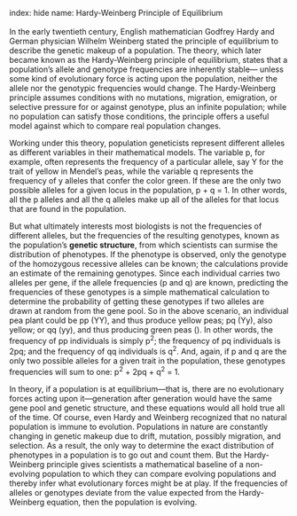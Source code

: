 index: hide
name: Hardy-Weinberg Principle of Equilibrium

In the early twentieth<sup> </sup>century, English mathematician Godfrey Hardy and German physician Wilhelm Weinberg stated the principle of equilibrium to describe the genetic makeup of a population. The theory, which later became known as the Hardy-Weinberg principle of equilibrium, states that a population’s allele and genotype frequencies are inherently stable— unless some kind of evolutionary force is acting upon the population, neither the allele nor the genotypic frequencies would change. The Hardy-Weinberg principle assumes conditions with no mutations, migration, emigration, or selective pressure for or against genotype, plus an infinite population; while no population can satisfy those conditions, the principle offers a useful model against which to compare real population changes.

Working under this theory, population geneticists represent different alleles as different variables in their mathematical models. The variable p, for example, often represents the frequency of a particular allele, say Y for the trait of yellow in Mendel’s peas, while the variable q represents the frequency of y alleles that confer the color green. If these are the only two possible alleles for a given locus in the population, p + q = 1. In other words, all the p alleles and all the q alleles make up all of the alleles for that locus that are found in the population.

But what ultimately interests most biologists is not the frequencies of different alleles, but the frequencies of the resulting genotypes, known as the population’s  **genetic structure**, from which scientists can surmise the distribution of phenotypes. If the phenotype is observed, only the genotype of the homozygous recessive alleles can be known; the calculations provide an estimate of the remaining genotypes. Since each individual carries two alleles per gene, if the allele frequencies (p and q) are known, predicting the frequencies of these genotypes is a simple mathematical calculation to determine the probability of getting these genotypes if two alleles are drawn at random from the gene pool. So in the above scenario, an individual pea plant could be pp (YY), and thus produce yellow peas; pq (Yy), also yellow; or qq (yy), and thus producing green peas (). In other words, the frequency of pp individuals is simply p<sup>2</sup>; the frequency of pq individuals is 2pq; and the frequency of qq individuals is q<sup>2</sup>. And, again, if p and q are the only two possible alleles for a given trait in the population, these genotypes frequencies will sum to one: p<sup>2</sup> + 2pq + q<sup>2</sup> = 1.

In theory, if a population is at equilibrium—that is, there are no evolutionary forces acting upon it—generation after generation would have the same gene pool and genetic structure, and these equations would all hold true all of the time. Of course, even Hardy and Weinberg recognized that no natural population is immune to evolution. Populations in nature are constantly changing in genetic makeup due to drift, mutation, possibly migration, and selection. As a result, the only way to determine the exact distribution of phenotypes in a population is to go out and count them. But the Hardy-Weinberg principle gives scientists a mathematical baseline of a non-evolving population to which they can compare evolving populations and thereby infer what evolutionary forces might be at play. If the frequencies of alleles or genotypes deviate from the value expected from the Hardy-Weinberg equation, then the population is evolving.
